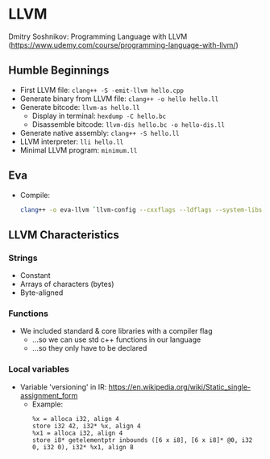 # LLVM

Dmitry Soshnikov: Programming Language with LLVM (https://www.udemy.com/course/programming-language-with-llvm/)

## Humble Beginnings

-   First LLVM file: `clang++ -S -emit-llvm hello.cpp`
-   Generate binary from LLVM file: `clang++ -o hello hello.ll`
-   Generate bitcode: `llvm-as hello.ll`
    -   Display in terminal: `hexdump -C hello.bc`
    -   Disassemble bitcode: `llvm-dis hello.bc -o hello-dis.ll`
-   Generate native assembly: `clang++ -S hello.ll`
-   LLVM interpreter: `lli hello.ll`
-   Minimal LLVM program: `minimum.ll`

## Eva

-   Compile:
    ```bash
    clang++ -o eva-llvm `llvm-config --cxxflags --ldflags --system-libs --libs core` eva-llvm.cpp
    ```

## LLVM Characteristics

### Strings

-   Constant
-   Arrays of characters (bytes)
-   Byte-aligned

### Functions

-   We included standard & core libraries with a compiler flag
    -   ...so we can use std c++ functions in our language
    -   ...so they only have to be declared

### Local variables

-   Variable 'versioning' in IR: https://en.wikipedia.org/wiki/Static_single-assignment_form
    -   Example:
        ```
        %x = alloca i32, align 4
        store i32 42, i32* %x, align 4
        %x1 = alloca i32, align 4
        store i8* getelementptr inbounds ([6 x i8], [6 x i8]* @0, i32 0, i32 0), i32* %x1, align 8
        ```
